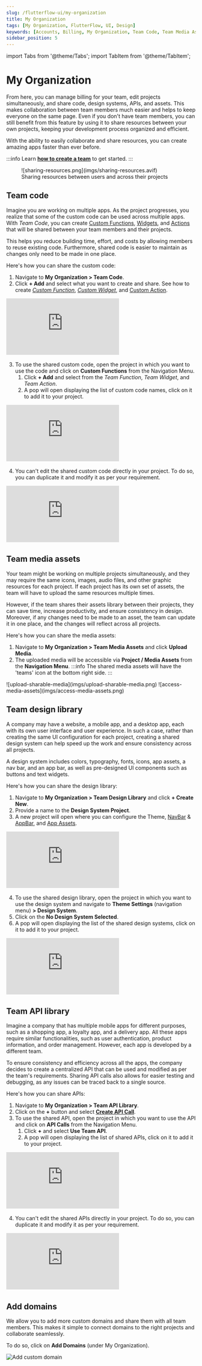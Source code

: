 ```yaml
---
slug: /flutterflow-ui/my-organization
title: My Organization
tags: [My Organization, FlutterFlow, UI, Design]
keywords: [Accounts, Billing, My Organization, Team Code, Team Media Assets, Team Design Library, Team API Library, Adding Domains ]
sidebar_position: 5
---
```

import Tabs from '@theme/Tabs';
import TabItem from '@theme/TabItem';

# My Organization
From here, you can manage billing for your team, edit projects simultaneously, and share code, design systems, APIs, and assets. This makes collaboration between team members much easier and helps to keep everyone on the same page. Even if you don't have team members, you can still benefit from this feature by using it to share resources between your own projects, keeping your development process organized and efficient.

With the ability to easily collaborate and share resources, you can create amazing apps faster than ever before.

:::info
Learn [**how to create a team**](../../accounts-billing/subscriptions/flutterflow-for-teams.md) to get started.
:::



<figure>
    ![sharing-resources.png](imgs/sharing-resources.avif)
  <figcaption class="centered-caption">Sharing resources between users and across their projects</figcaption>
</figure>

## Team code

Imagine you are working on multiple apps. As the project progresses, you realize that some of the custom code can be used across multiple apps. With *Team Code*, you can create [Custom Functions](../../ff-concepts/adding-customization/custom-functions.md), [Widgets](../../resources/ui/widgets/composing-widgets.md), and [Actions](../../resources/control-flow/functions/action-flow-editor.md) that will be shared between your team members and their projects.

This helps you reduce building time, effort, and costs by allowing members to reuse existing code. Furthermore, shared code is easier to maintain as changes only need to be made in one place.

Here's how you can share the custom code:

1. Navigate to **My Organization > Team Code**.
2. Click **+ Add** and select what you want to create and share. See how to create [*Custom Function*](../../ff-concepts/adding-customization/custom-functions.md), [*Custom Widget*](../../ff-concepts/adding-customization/custom-widgets.md), and [Custom Action](../../ff-concepts/adding-customization/custom-actions.md).

<div style={{
    position: 'relative',
    paddingBottom: 'calc(45.67989417989418% + 41px)', // Keeps the aspect ratio and additional padding
    height: 0,
    width: '100%'}}>
    <iframe 
        src="https://demo.arcade.software/ZBQK4f3KhcR0wA5vvJ7f?embed&show_copy_link=true"
        title=""
        style={{
            position: 'absolute',
            top: 0,
            left: 0,
            width: '100%',
            height: '100%',
            colorScheme: 'light'
        }}
        frameborder="0"
        loading="lazy"
        webkitAllowFullScreen
        mozAllowFullScreen
        allowFullScreen
        allow="clipboard-write">
    </iframe>
</div>
<p></p>

3. To use the shared custom code, open the project in which you want to use the code and click on **Custom Functions** from the Navigation Menu.
    1. Click **+ Add** and select from the *Team Function*, *Team Widget*, and *Team Action*.
    2. A pop will open displaying the list of custom code names, click on it to add it to your project.

<div style={{
    position: 'relative',
    paddingBottom: 'calc(56.67989417989418% + 41px)', // Keeps the aspect ratio and additional padding
    height: 0,
    width: '100%'}}>
    <iframe 
        src="https://demo.arcade.software/TzSyFkSwGM5A4PZDCwO6?embed&show_copy_link=true"
        title=""
        style={{
            position: 'absolute',
            top: 0,
            left: 0,
            width: '100%',
            height: '100%',
            colorScheme: 'light'
        }}
        frameborder="0"
        loading="lazy"
        webkitAllowFullScreen
        mozAllowFullScreen
        allowFullScreen
        allow="clipboard-write">
    </iframe>
</div>
<p></p>

4. You can't edit the shared custom code directly in your project. To do so, you can duplicate it and modify it as per your requirement.

<div style={{
    position: 'relative',
    paddingBottom: 'calc(56.67989417989418% + 41px)', // Keeps the aspect ratio and additional padding
    height: 0,
    width: '100%'}}>
    <iframe 
        src="https://demo.arcade.software/Yk1uQVokPuizdWUU4UTd?embed&show_copy_link=true"
        title=""
        style={{
            position: 'absolute',
            top: 0,
            left: 0,
            width: '100%',
            height: '100%',
            colorScheme: 'light'
        }}
        frameborder="0"
        loading="lazy"
        webkitAllowFullScreen
        mozAllowFullScreen
        allowFullScreen
        allow="clipboard-write">
    </iframe>
</div>
<p></p>

## Team media assets

Your team might be working on multiple projects simultaneously, and they may require the same icons, images, audio files, and other graphic resources for each project. If each project has its own set of assets, the team will have to upload the same resources multiple times.

However, if the team shares their assets library between their projects, they can save time, increase productivity, and ensure consistency in design. Moreover, if any changes need to be made to an asset, the team can update it in one place, and the changes will reflect across all projects.

Here's how you can share the media assets:

1. Navigate to **My Organization > Team Media Assets** and click **Upload Media**.
2. The uploaded media will be accessible via **Project / Media Assets** from the **Navigation Menu**.
:::info
The shared media assets will have the 'teams' icon at the bottom right side.
:::

<Tabs>
<TabItem value="1" label="Upload sharable media assets" default>
![upload-sharable-media](imgs/upload-sharable-media.png)
</TabItem>
<TabItem value="2" label="Access media assets">
![access-media-assets](imgs/access-media-assets.png)
</TabItem>
</Tabs>

## Team design library

A company may have a website, a mobile app, and a desktop app, each with its own user interface and user experience. In such a case, rather than creating the same UI configuration for each project, creating a shared design system can help speed up the work and ensure consistency across all projects.

A design system includes colors, typography, fonts, icons, app assets, a nav bar, and an app bar, as well as pre-designed UI components such as buttons and text widgets.

Here's how you can share the design library:

1. Navigate to **My Organization > Team Design Library** and click **+ Create New**.
2. Provide a name to the **Design System Project**.
3. A new project will open where you can configure the Theme, [NavBar](../../resources/ui/pages/page-elements.md#nav-bar) & [AppBar](../../resources/ui/pages/page-elements.md#appbar), and [App Assets](../../resources/projects/settings/general-settings.md#app-assets).

<div style={{
    position: 'relative',
    paddingBottom: 'calc(56.67989417989418% + 41px)', // Keeps the aspect ratio and additional padding
    height: 0,
    width: '100%'}}>
    <iframe 
        src="https://demo.arcade.software/wKuA4fKRkxiNXCkESJJt?embed&show_copy_link=true"
        title=""
        style={{
            position: 'absolute',
            top: 0,
            left: 0,
            width: '100%',
            height: '100%',
            colorScheme: 'light'
        }}
        frameborder="0"
        loading="lazy"
        webkitAllowFullScreen
        mozAllowFullScreen
        allowFullScreen
        allow="clipboard-write">
    </iframe>
</div>
<p></p>

4. To use the shared design library, open the project in which you want to use the design system and navigate to **Theme Settings** (navigation menu) **> Design System**.
5. Click on the **No Design System Selected**.
6. A pop will open displaying the list of the shared design systems, click on it to add it to your project.

<div style={{
    position: 'relative',
    paddingBottom: 'calc(56.67989417989418% + 41px)', // Keeps the aspect ratio and additional padding
    height: 0,
    width: '100%'}}>
    <iframe 
        src="https://demo.arcade.software/JvWQRp2yZHIAJqHu4Lfm?embed&show_copy_link=true"
        title=""
        style={{
            position: 'absolute',
            top: 0,
            left: 0,
            width: '100%',
            height: '100%',
            colorScheme: 'light'
        }}
        frameborder="0"
        loading="lazy"
        webkitAllowFullScreen
        mozAllowFullScreen
        allowFullScreen
        allow="clipboard-write">
    </iframe>
</div>
<p></p>

## Team API library

Imagine a company that has multiple mobile apps for different purposes, such as a shopping app, a loyalty app, and a delivery app. All these apps require similar functionalities, such as user authentication, product information, and order management. However, each app is developed by a different team.

To ensure consistency and efficiency across all the apps, the company decides to create a centralized API that can be used and modified as per the team's requirements. Sharing API calls also allows for easier testing and debugging, as any issues can be traced back to a single source.

Here's how you can share APIs:

1. Navigate to **My Organization > Team API Library**.
2. Click on the **+** button and select [**Create API Call**](../../resources/control-flow/backend-logic/api/create-test-api-calls.md).
3. To use the shared API, open the project in which you want to use the API and click on **API Calls** from the Navigation Menu.
    1. Click **+** and select **Use Team API**.
    2. A pop will open displaying the list of shared APIs, click on it to add it to your project.

<div style={{
    position: 'relative',
    paddingBottom: 'calc(56.67989417989418% + 41px)', // Keeps the aspect ratio and additional padding
    height: 0,
    width: '100%'}}>
    <iframe 
        src="https://demo.arcade.software/2ALaTBUoWnyeZHAqi5wR?embed&show_copy_link=true"
        title=""
        style={{
            position: 'absolute',
            top: 0,
            left: 0,
            width: '100%',
            height: '100%',
            colorScheme: 'light'
        }}
        frameborder="0"
        loading="lazy"
        webkitAllowFullScreen
        mozAllowFullScreen
        allowFullScreen
        allow="clipboard-write">
    </iframe>
</div>
<p></p>

4. You can't edit the shared APIs directly in your project. To do so, you can duplicate it and modify it as per your requirement.

<div style={{
    position: 'relative',
    paddingBottom: 'calc(56.67989417989418% + 41px)', // Keeps the aspect ratio and additional padding
    height: 0,
    width: '100%'}}>
    <iframe 
        src="https://demo.arcade.software/mT2NXzQoIYcsRP0XBVdG?embed&show_copy_link=true"
        title=""
        style={{
            position: 'absolute',
            top: 0,
            left: 0,
            width: '100%',
            height: '100%',
            colorScheme: 'light'
        }}
        frameborder="0"
        loading="lazy"
        webkitAllowFullScreen
        mozAllowFullScreen
        allowFullScreen
        allow="clipboard-write">
    </iframe>
</div>
<p></p>

## Add domains

We allow you to add more custom domains and share them with all team members. This makes it simple to connect domains to the right projects and collaborate seamlessly.

To do so, click on **Add Domains** (under My Organization).

![Add custom domain](imgs/add-custom-domain.avif)